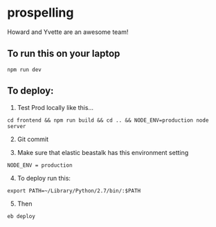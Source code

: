 # prospelling

Howard and Yvette are an awesome team!

## To run this on your laptop

`npm run dev`

## To deploy: 

1. Test Prod locally like this...

`cd frontend && npm run build && cd .. && NODE_ENV=production node server`

2. Git commit

3. Make sure that elastic beastalk has this environment setting

`NODE_ENV = production`

4. To deploy run this:

`export PATH=~/Library/Python/2.7/bin/:$PATH`

5. Then 

`eb deploy`
